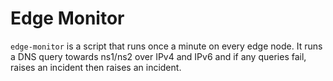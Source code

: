 # Edge Monitor

`edge-monitor` is a script that runs once a minute on every edge node. It runs a DNS query towards ns1/ns2 over IPv4 and IPv6 and if any queries fail, raises an incident then raises an incident.
